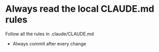 # Always read the local CLAUDE.md rules

Follow all the rules in .claude/CLAUDE.md

- Always commit after every change